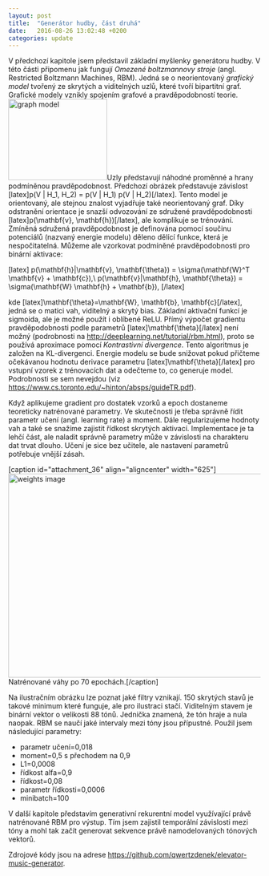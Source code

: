 ```yaml
---
layout: post
title:  "Generátor hudby, část druhá"
date:   2016-08-26 13:02:48 +0200
categories: update
---
```


V předchozí kapitole jsem představil základní myšlenky generátoru 
hudby. V této části připomenu jak fungují <em>Omezené boltzmannovy 
stroje</em> (angl. Restricted Boltzmann Machines, RBM). Jedná se o 
neorientovaný <em>grafický model</em> tvořený ze skrytých a viditelných 
uzlů, které tvoří bipartitní graf. Grafické modely vznikly spojením 
grafové a pravděpodobností teorie.<img class="aligncenter wp-image-25" 
src="http://ycdmdj.eu/wp-content/uploads/2016/06/graph.png" alt="graph 
model" width="197" height="162" />Uzly představují náhodné proměnné a 
hrany podmíněnou pravděpodobnost. Předchozí obrázek představuje 
závislost [latex]p(V | H_1, H_2) = p(V | H_1) p(V | H_2)[/latex]. Tento 
model je orientovaný, ale stejnou znalost vyjadřuje také neorientovaný 
graf. Díky odstranění orientace je snazší odvozování ze sdružené 
pravděpodobnosti [latex]p(\mathbf{v}, \mathbf{h})[/latex], ale 
komplikuje se trénování. Zmíněná sdružená pravděpodobnost je definována 
pomocí součinu potenciálů (nazvaný energie modelu) děleno dělící 
funkce, která je nespočitatelná. Můžeme ale vzorkovat podmíněné 
pravděpodobnosti pro binární aktivace:

[latex]
p(\mathbf{h}|\mathbf{v}, \mathbf{\theta}) = \sigma(\mathbf{W}^T \mathbf{v} + \mathbf{c}),\\
p(\mathbf{v}|\mathbf{h}, \mathbf{\theta}) = \sigma(\mathbf{W} \mathbf{h} + \mathbf{b}),
[/latex]

kde [latex]\mathbf{\theta}=\mathbf{W}, \mathbf{b}, \mathbf{c}[/latex], 
jedná se o matici vah, viditelný a skrytý bias. Základní aktivační 
funkcí je sigmoida, ale je možné použít i oblíbené ReLU. Přímý výpočet 
gradientu pravděpodobnosti podle parametrů 
[latex]\mathbf{\theta}[/latex] není možný (podrobnosti na <a 
href="http://deeplearning.net/tutorial/rbm.html">http://deeplearning.net/tutorial/rbm.html</a>), 
proto se používá aproximace pomocí <em>Kontrastivní divergence</em>. 
Tento algoritmus je založen na KL-divergenci. Energie modelu se bude 
snižovat pokud přičteme očekávanou hodnotu derivace parametru 
[latex]\mathbf{\theta}[/latex] pro vstupní vzorek z trénovacích dat a 
odečteme to, co generuje model. Podrobnosti se sem nevejdou (viz <a 
href="https://www.cs.toronto.edu/~hinton/absps/guideTR.pdf">https://www.cs.toronto.edu/~hinton/absps/guideTR.pdf</a>).

Když aplikujeme gradient pro dostatek vzorků a epoch dostaneme 
teoreticky natrénované parametry. Ve skutečnosti je třeba správně řídit 
parametr učení (angl. learning rate) a moment. Dále regularizujeme 
hodnoty vah a také se snažíme zajistit řídkost skrytých aktivací. 
Implementace je ta lehčí část, ale naladit správně parametry může v 
závislosti na charakteru dat trvat dlouho. Učení je sice bez učitele, 
ale nastavení parametrů potřebuje vnější zásah.

[caption id="attachment_36" align="aligncenter" width="625"]<img class="wp-image-36 size-full" src="http://ycdmdj.eu/wp-content/uploads/2016/06/weight-map_70.png" alt="weights image" width="625" height="407" /> Natrénované váhy po 70 epochách.[/caption]

Na ilustračním obrázku lze poznat jaké filtry vznikají. 150 skrytých 
stavů je takové minimum které funguje, ale pro ilustraci stačí. 
Viditelným stavem je binární vektor o velikosti 88 tónů. Jednička 
znamená, že tón hraje a nula naopak. RBM se naučí jaké intervaly mezi 
tóny jsou přípustné. Použil jsem následující parametry:
<ul>
 	<li>parametr učení=0,018</li>
 	<li>moment=0,5 s přechodem na 0,9</li>
 	<li>L1=0,0008</li>
 	<li>řídkost alfa=0,9</li>
 	<li>řídkost=0,08</li>
 	<li>parametr řídkosti=0,0006</li>
 	<li>minibatch=100</li>
</ul>

V další kapitole představím generativní rekurentní model 
využívající právě natrénované RBM pro výstup. Tím jsem zajistil 
temporální závislosti mezi tóny a mohl tak začít generovat sekvence 
právě namodelovaných tónových vektorů.

Zdrojové kódy jsou na adrese <a 
href="https://github.com/qwertzdenek/elevator-music-generator">https://github.com/qwertzdenek/elevator-music-generator</a>.
